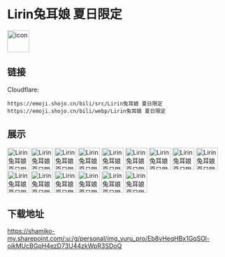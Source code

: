 # Lirin兔耳娘 夏日限定
<img src="https://emoji.shojo.cn/bili/src/Lirin兔耳娘 夏日限定/icon.png" width="50" height="50" alt="icon">

## 链接
Cloudflare:
```
https://emoji.shojo.cn/bili/src/Lirin兔耳娘 夏日限定
https://emoji.shojo.cn/bili/webp/Lirin兔耳娘 夏日限定
```
## 展示
<img src="https://emoji.shojo.cn/bili/src/Lirin兔耳娘 夏日限定/Lirin兔耳娘 夏日限定-摸鱼.png" width="50" height="50" alt="Lirin兔耳娘 夏日限定-摸鱼">
<img src="https://emoji.shojo.cn/bili/src/Lirin兔耳娘 夏日限定/Lirin兔耳娘 夏日限定-点赞.png" width="50" height="50" alt="Lirin兔耳娘 夏日限定-点赞">
<img src="https://emoji.shojo.cn/bili/src/Lirin兔耳娘 夏日限定/Lirin兔耳娘 夏日限定-吨吨吨.png" width="50" height="50" alt="Lirin兔耳娘 夏日限定-吨吨吨">
<img src="https://emoji.shojo.cn/bili/src/Lirin兔耳娘 夏日限定/Lirin兔耳娘 夏日限定-亲亲.png" width="50" height="50" alt="Lirin兔耳娘 夏日限定-亲亲">
<img src="https://emoji.shojo.cn/bili/src/Lirin兔耳娘 夏日限定/Lirin兔耳娘 夏日限定-干杯.png" width="50" height="50" alt="Lirin兔耳娘 夏日限定-干杯">
<img src="https://emoji.shojo.cn/bili/src/Lirin兔耳娘 夏日限定/Lirin兔耳娘 夏日限定-替我挡着.png" width="50" height="50" alt="Lirin兔耳娘 夏日限定-替我挡着">
<img src="https://emoji.shojo.cn/bili/src/Lirin兔耳娘 夏日限定/Lirin兔耳娘 夏日限定-举手.png" width="50" height="50" alt="Lirin兔耳娘 夏日限定-举手">
<img src="https://emoji.shojo.cn/bili/src/Lirin兔耳娘 夏日限定/Lirin兔耳娘 夏日限定-酷.png" width="50" height="50" alt="Lirin兔耳娘 夏日限定-酷">
<img src="https://emoji.shojo.cn/bili/src/Lirin兔耳娘 夏日限定/Lirin兔耳娘 夏日限定-困.png" width="50" height="50" alt="Lirin兔耳娘 夏日限定-困">
<img src="https://emoji.shojo.cn/bili/src/Lirin兔耳娘 夏日限定/Lirin兔耳娘 夏日限定-泪目.png" width="50" height="50" alt="Lirin兔耳娘 夏日限定-泪目">
<img src="https://emoji.shojo.cn/bili/src/Lirin兔耳娘 夏日限定/Lirin兔耳娘 夏日限定-吃饱了.png" width="50" height="50" alt="Lirin兔耳娘 夏日限定-吃饱了">
<img src="https://emoji.shojo.cn/bili/src/Lirin兔耳娘 夏日限定/Lirin兔耳娘 夏日限定-呃.png" width="50" height="50" alt="Lirin兔耳娘 夏日限定-呃">
<img src="https://emoji.shojo.cn/bili/src/Lirin兔耳娘 夏日限定/Lirin兔耳娘 夏日限定-升天.png" width="50" height="50" alt="Lirin兔耳娘 夏日限定-升天">
<img src="https://emoji.shojo.cn/bili/src/Lirin兔耳娘 夏日限定/Lirin兔耳娘 夏日限定-汗.png" width="50" height="50" alt="Lirin兔耳娘 夏日限定-汗">
<img src="https://emoji.shojo.cn/bili/src/Lirin兔耳娘 夏日限定/Lirin兔耳娘 夏日限定-突然出现.png" width="50" height="50" alt="Lirin兔耳娘 夏日限定-突然出现">

## 下载地址

https://shamiko-my.sharepoint.com/:u:/g/personal/img_yuru_pro/Eb8vHeqHBx1GqSOl-oikMUcBGpH4ezD73U44zkWpR3SDoQ